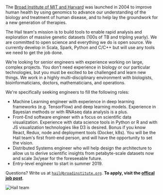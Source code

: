 The [Broad Institute of MIT and Harvard](https://www.broadinstitute.org/about-us) was launched in 2004 to improve human health by using genomics to advance our understanding of the biology and treatment of human disease, and to help lay the groundwork for a new generation of therapies.

The Hail team's mission is to build tools to enable rapid analysis and exploration of massive genetic datasets (100s of TB and tripling yearly). We are committed to open science and everything we do is open source. We currently develop in Scala, Spark, Python and C/C++ but will use any tools we need to get the job done.

We’re looking for senior engineers with experience working on large, complex projects. You don’t need experience in biology or our particular technologies, but you must be excited to be challenged and learn new things. We work in a highly multi-disciplinary environment with biologists, bioinformaticians, doctors, mathematicians, and operations.

We're specifically seeking engineers to fill the following roles:

- Machine Learning engineer with experience in deep learning frameworks (e.g. TensorFlow) and deep learning models. Experience in Bayesian methods or with RNAseq data analysis is a plus.
- Front-End software engineer with a focus on scientific data visualization. Experience with data science tools in Python or R and with JS visualization technologies like D3 is desired. Bonus if you know React, Redux, node and deployment tools (Docker, k8s). You will be the Hail team's first front-end person, and will have the opportunity to set the vision.
- Distributed Systems engineer who will help design the architecture to allow us to derive scientific insights from petabyte-scale datasets now and scale 3x/year for the foreseeable future.
- Entry-level engineer to start in summer 2019.

Questions? Write us at <a href="mailto:hail@broadinstitute.org"><code>hail@broadinstitute.org</code></a>. **To apply, visit the [offical job post](https://broadinstitute.wd1.myworkdayjobs.com/broad_institute/job/Cambridge-MA/Software-Engineer---Hail-Team_3168)**.

![](https://storage.googleapis.com/hail-common/hail_team.JPG "Hail team")
